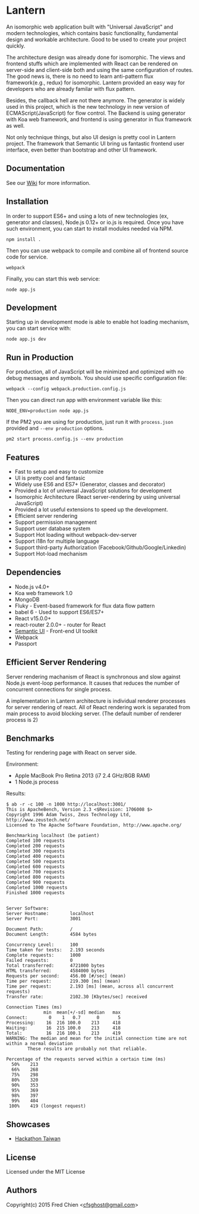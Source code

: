 # Lantern

An isomorphic web application built with "Universal JavaScript" and modern technologies, which contains basic functionality, fundamental design and workable architecture. Good to be used to create your project quickly.

The architecture design was already done for isomorphic. The views and frontend stuffs which are implemented with React can be rendered on server-side and client-side both and using the same configuration of routes. The good news is, there is no need to learn anti-pattern flux framework(e.g., redux) for isomorphic. Lantern provided an easy way for developers who are already familar with flux pattern.

Besides, the callback hell are not there anymore. The generator is widely used in this project, which is the new technology in new version of ECMAScript(JavaScript) for flow control. The Backend is using generator with Koa web framework, and frontend is using generator in flux framework as well.

Not only technique things, but also UI design is pretty cool in Lantern project. The framework that Semantic UI bring us fantastic frontend user interface, even better than bootstrap and other UI framework.

## Documentation

See our [Wiki](https://github.com/cfsghost/lantern/wiki) for more information.

## Installation

In order to support ES6+ and using a lots of new technologies (ex, generator and classes), Node.js 0.12+ or io.js is required. Once you have such environment, you can start to install modules needed via NPM.

```
npm install .
```

Then you can use webpack to compile and combine all of frontend source code for service.
```
webpack
```

Finally, you can start this web service:
```
node app.js
```

## Development

Starting up in development mode is able to enable hot loading mechanism, you can start service with:
```
node app.js dev
```

## Run in Production

For production, all of JavaScript will be minimized and optimized with no debug messages and symbols. You should use specific configuration file:
```
webpack --config webpack.production.config.js
```

Then you can direct run app with environment variable like this:
```
NODE_ENV=production node app.js
```

If the PM2 you are using for production, just run it with `process.json` provided and `--env production` options.
```
pm2 start process.config.js --env production
```

## Features

* Fast to setup and easy to customize
* UI is pretty cool and fantasic
* Widely use ES6 and ES7+ (Generator, classes and decorator)
* Provided a lot of universal JavaScript solutions for development
* Isomorphic Architecture (React server-rendering by using universal JavaScript)
* Provided a lot useful extensions to speed up the development.
* Efficient server rendering
* Support permission management
* Support user database system
* Support Hot loading without webpack-dev-server
* Support i18n for multiple language
* Support third-party Authorization (Facebook/Github/Google/Linkedin)
* Support Hot-load mechanism

## Dependencies

* Node.js v4.0+
* Koa web framework 1.0
* MongoDB
* Fluky - Event-based framework for flux data flow pattern
* babel 6 - Used to support ES6/ES7+
* React v15.0.0+
* react-router 2.0.0+ - router for React
* [Semantic UI](http://semantic-ui.com/) - Front-end UI toolkit
* Webpack
* Passport

## Efficient Server Rendering

Server rendering machanism of React is synchronous and slow against Node.js event-loop performance. It causes that reduces the number of concurrent connections for single process.

A implementation in Lantern architecture is individual renderer processes for server rendering of react. All of React rendering work is separated from main process to avoid blocking server. (The default number of renderer process is 2)


## Benchmarks

Testing for rendering page with React on server side.

Environment:
* Apple MacBook Pro Retina 2013 (i7 2.4 GHz/8GB RAM)
* 1 Node.js process

Results:
```
$ ab -r -c 100 -n 1000 http://localhost:3001/
This is ApacheBench, Version 2.3 <$Revision: 1706008 $>
Copyright 1996 Adam Twiss, Zeus Technology Ltd, http://www.zeustech.net/
Licensed to The Apache Software Foundation, http://www.apache.org/

Benchmarking localhost (be patient)
Completed 100 requests
Completed 200 requests
Completed 300 requests
Completed 400 requests
Completed 500 requests
Completed 600 requests
Completed 700 requests
Completed 800 requests
Completed 900 requests
Completed 1000 requests
Finished 1000 requests


Server Software:        
Server Hostname:        localhost
Server Port:            3001

Document Path:          /
Document Length:        4584 bytes

Concurrency Level:      100
Time taken for tests:   2.193 seconds
Complete requests:      1000
Failed requests:        0
Total transferred:      4721000 bytes
HTML transferred:       4584000 bytes
Requests per second:    456.00 [#/sec] (mean)
Time per request:       219.300 [ms] (mean)
Time per request:       2.193 [ms] (mean, across all concurrent requests)
Transfer rate:          2102.30 [Kbytes/sec] received

Connection Times (ms)
              min  mean[+/-sd] median   max
Connect:        0    1   0.7      0       5
Processing:    16  216 100.0    213     418
Waiting:       16  215 100.0    213     418
Total:         16  216 100.1    213     419
WARNING: The median and mean for the initial connection time are not within a normal deviation
        These results are probably not that reliable.

Percentage of the requests served within a certain time (ms)
  50%    213
  66%    268
  75%    298
  80%    320
  90%    353
  95%    369
  98%    397
  99%    404
 100%    419 (longest request)
```

## Showcases
* [Hackathon Taiwan](http://hackathon.tw/)

License
-
Licensed under the MIT License

Authors
-
Copyright(c) 2015 Fred Chien <<cfsghost@gmail.com>>

